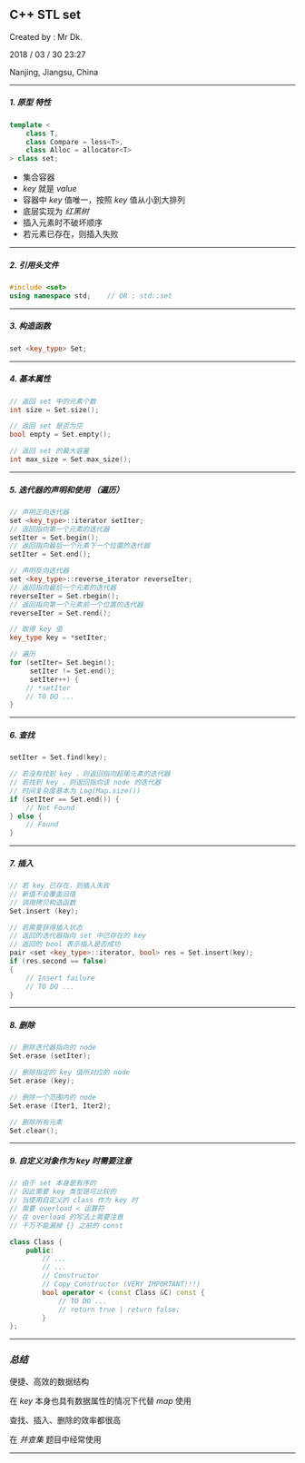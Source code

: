 ## C++ STL set

Created by : Mr Dk.

2018 / 03 / 30 23:27

Nanjing, Jiangsu, China

---

##### 1. 原型 特性

```C++
template < 
    class T,
    class Compare = less<T>,
    class Alloc = allocator<T>
> class set;
```

 * 集合容器
 * *key* 就是 *value*
 * 容器中 *key* 值唯一，按照 *key* 值从小到大排列
 * 底层实现为 *红黑树*
 * 插入元素时不破坏顺序
 * 若元素已存在，则插入失败

---

##### 2. 引用头文件

```C++
#include <set>
using namespace std;	// OR : std::set
```

---

##### 3. 构造函数

```C++
set <key_type> Set;
```

---

##### 4. 基本属性

```C++
// 返回 set 中的元素个数
int size = Set.size();

// 返回 set 是否为空
bool empty = Set.empty();

// 返回 set 的最大容量
int max_size = Set.max_size();
```

---

##### 5. 迭代器的声明和使用 （遍历）

```C++
// 声明正向迭代器
set <key_type>::iterator setIter;
// 返回指向第一个元素的迭代器
setIter = Set.begin();
// 返回指向最后一个元素下一个位置的迭代器
setIter = Set.end();

// 声明反向迭代器
set <key_type>::reverse_iterator reverseIter;
// 返回指向最后一个元素的迭代器
reverseIter = Set.rbegin();
// 返回指向第一个元素前一个位置的迭代器
reverseIter = Set.rend();

// 取得 key 值
key_type key = *setIter;

// 遍历
for (setIter= Set.begin();
     setIter != Set.end();
     setIter++) {
    // *setIter
    // TO DO ...
}
```

---

##### 6. 查找

```C++
setIter = Set.find(key);

// 若没有找到 key ，则返回指向超尾元素的迭代器
// 若找到 key ，则返回指向该 node 的迭代器
// 时间复杂度基本为 Log(Map.size())
if (setIter == Set.end()) {
    // Not Found
} else {
    // Found
}
```

---

##### 7. 插入

```C++
// 若 key 已存在，则插入失败
// 新值不会覆盖旧值
// 调用拷贝构造函数
Set.insert (key);

// 若需要获得插入状态
// 返回的迭代器指向 set 中已存在的 key
// 返回的 bool 表示插入是否成功
pair <set <key_type>::iterator, bool> res = Set.insert(key);
if (res.second == false)
{
    // Insert failure
    // TO DO ...
}
```

---

##### 8. 删除

```C++
// 删除迭代器指向的 node
Set.erase (setIter);

// 删除指定的 key 值所对应的 node
Set.erase (key);

// 删除一个范围内的 node
Set.erase (Iter1, Iter2);

// 删除所有元素
Set.clear();
```

---

##### 9. 自定义对象作为 key 时需要注意

```C++
// 由于 set 本身是有序的
// 因此需要 key 类型是可比较的
// 当使用自定义的 class 作为 key 时
// 需要 overload < 运算符
// 在 overload 的写法上需要注意
// 千万不能漏掉 {} 之前的 const

class Class {
    public:
    	// ...
    	// ...
    	// Constructor
    	// Copy_Constructor (VERY IMPORTANT!!!)
        bool operator < (const Class &C) const {
            // TO DO ...
            // return true | return false;
        }
};
```

---

### *总结*

便捷、高效的数据结构

在 *key* 本身也具有数据属性的情况下代替 *map* 使用

查找、插入、删除的效率都很高

在 *并查集* 题目中经常使用

---

